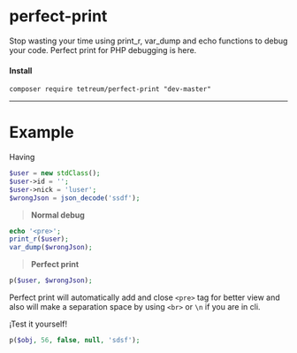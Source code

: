 perfect-print
=============

Stop wasting your time using print_r, var_dump and echo functions to debug your code.
Perfect print for PHP debugging is here.

#### Install

    composer require tetreum/perfect-print "dev-master"

---

Example
========

Having

```php
$user = new stdClass();
$user->id = '';
$user->nick = 'luser';
$wrongJson = json_decode('ssdf');
```

> **Normal debug**

```php
echo '<pre>';
print_r($user);
var_dump($wrongJson);
```

> **Perfect print** 

```php
p($user, $wrongJson);
```

Perfect print will automatically add and close `<pre>` tag for better view and also will make a separation space by using `<br>` or `\n` if you are in cli.

¡Test it yourself!

```php
p($obj, 56, false, null, 'sdsf');
```
